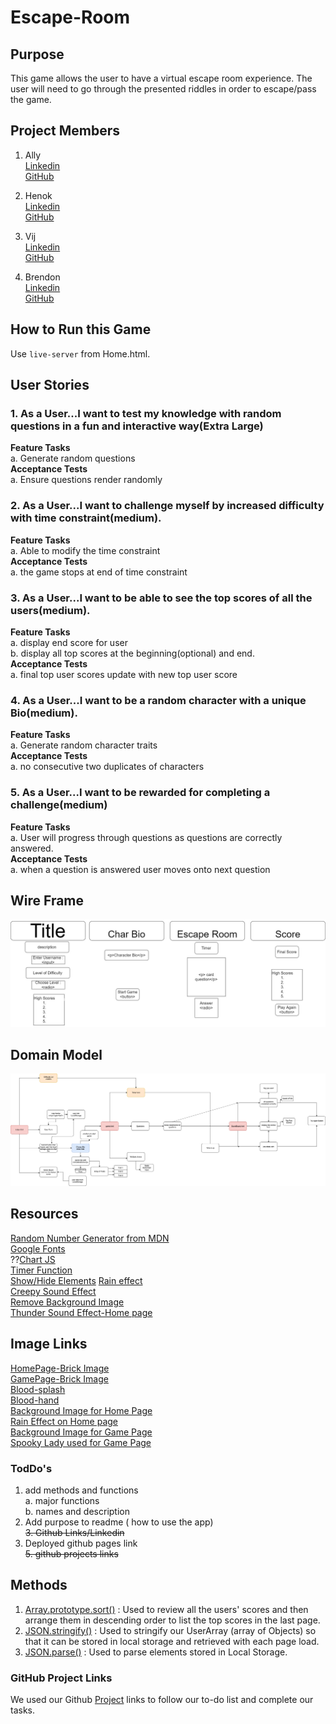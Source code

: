 # Escape-Room

## Purpose ##  
This game allows the user to have a virtual escape room experience. The user will need to go through the presented riddles in order to escape/pass the game.

## Project Members ##
1. Ally  
[Linkedin](https://www.linkedin.com/in/allyson-reyes/)  
[GitHub](https://github.com/areyes986)
2. Henok  
[Linkedin](https://www.linkedin.com/in/henok-gebremedhn-626a4b153/)  
[GitHub](https://github.com/henok-6411)
3. Vij  
[Linkedin](https://www.linkedin.com/in/vijayetarangarajan/)  
[GitHub](https://github.com/vijayetar)

4. Brendon  
[Linkedin](https://www.linkedin.com/in/brendon-hampton-37132899/)  
[GitHub](https://github.com/BrendonLH)

## How to Run this Game ##
Use `live-server` from Home.html.
​

## User Stories

### 1. As a User...I want to test my knowledge with random questions in a fun and interactive way(Extra Large) ###

**Feature Tasks**  
        a. Generate random questions  
**Acceptance Tests**  
        a. Ensure questions render randomly


### 2. As a User...I want to challenge myself by increased difficulty with time constraint(medium). ### 
 **Feature Tasks**  
        a. Able to modify the time constraint  
**Acceptance Tests**  
        a. the game stops at end of time constraint

### 3. As a User...I want to be able to see the top scores of all the users(medium). ###

**Feature Tasks**   
        a. display end score for user  
        b. display all top scores at the beginning(optional) and end.    
**Acceptance Tests**  
        a. final top user scores update with new top user score


### 4. As a User...I want to be a random character with a unique Bio(medium). ###

**Feature Tasks**  
        a. Generate random character traits  
**Acceptance Tests**  
        a. no consecutive two duplicates of characters
        

### 5. As a User...I want to be rewarded for completing a challenge(medium) ###

**Feature Tasks**  
        a. User will progress through questions as questions are correctly answered.  
**Acceptance Tests**  
        a. when a question is answered user moves onto next question


## Wire Frame ##
![wireframe](/img/WireFrame.jpg)

## Domain Model ##
![Domain Model](/img/DomainModel.png)

## Resources ##
[Random Number Generator from MDN](https://developer.mozilla.org/en-US/docs/Web/JavaScript/Reference/Global_Objects/Math/random)    
[Google Fonts](https://fonts.google.com/?category=Display&selection.family=Rammetto+One)  
??[Chart JS](https://www.chartjs.org/docs/latest/)   
[Timer Function](https://www.geeksforgeeks.org/javascript-timer/)  
[Show/Hide Elements](https://gomakethings.com/how-to-show-and-hide-elements-with-vanilla-javascript/) 
[Rain effect](https://github.com/bikkimahato/HTML-CSS-Projects/tree/master/RainAnimation)  
[Creepy Sound Effect](http://soundbible.com/2165-Creepy-Background.html)  
[Remove Background Image](https://www.remove.bg/upload)  
[Thunder Sound Effect-Home page](http://soundbible.com/2053-Thunder-Sound-FX.html)


## Image Links ##
[HomePage-Brick Image](https://unsplash.com/)  
[GamePage-Brick Image](https://unsplash.com/)  
[Blood-splash](https://encrypted-tbn0.gstatic.com/images?q=tbn:ANd9GcTlYvyNujTDMFpxcN6xzhcmHbil44f3ilcbK8CSVN_Kjp3ALhJJJg&s)  
[Blood-hand]( https://media.wired.com/photos/5bd262d4b1e96429a704ba17/master/w_2560%2Cc_limit/bloodyhand_top-1036615756.jpg)  
[Background Image for Home Page](https://get.wallhere.com/photo/night-Moon-moonlight-swamp-house-haunted-digital-art-1149294.jpg)  
[Rain Effect on Home page](https://github.com/bikkimahato/HTML-CSS-Projects/tree/master/RainAnimation)  
[Background Image for Game Page](https://unsplash.com/photos/GhxWry42_zQ)  
[Spooky Lady used for Game Page](https://unsplash.com/photos/60jofh7Vti0)  



### TodDo's ###
1. add methods and functions  
        a. major functions   
        b. names and description  
2. Add purpose to readme ( how to use the app)  
~~3. Github Links/Linkedin~~  
4. Deployed github pages link  
~~5. github projects links~~  


## Methods ##
1.   [Array.prototype.sort()](https://developer.mozilla.org/en-US/docs/Web/JavaScript/Reference/Global_Objects/Array/sort) : Used to review all the users' scores and then arrange them in descending order to list the top scores in the last page.  
2.   [JSON.stringify()](https://developer.mozilla.org/en-US/docs/Web/JavaScript/Reference/Global_Objects/JSON/stringify) : Used to stringify our UserArray (array of Objects) so that it can be stored in local storage and retrieved with each page load.  
3.   [JSON.parse()](https://developer.mozilla.org/en-US/docs/Web/JavaScript/Reference/Global_Objects/JSON/parse) : Used to parse elements stored in Local Storage.   

### GitHub Project Links ###
We used our Github [Project](https://github.com/Ellie-Lucky-Go-Mochi/Escape-Room/projects) links to follow our to-do list and complete our tasks.
